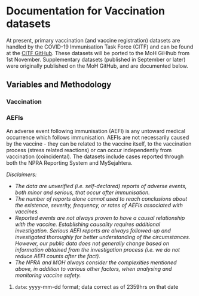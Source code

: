 # Documentation for Vaccination datasets

At present, primary vaccination (and vaccine registration) datasets are handled
by the COVID-19 Immunisation Task Force (CITF) and can be found at the
[CITF GitHub](https://github.com/CITF-Malaysia/citf-public). These datasets will
be ported to the MoH GiHhub from 1st November. Supplementary datasets (published
in September or later) were originally published on the MoH GitHub, and are
documented below.

## Variables and Methodology

### Vaccination

### AEFIs

An adverse event following immunisation (AEFI) is any untoward medical
occurrence which follows immunisation. AEFIs are not necessarily caused by the
vaccine - they can be related to the vaccine itself, to the vaccination process
(stress related reactions) or can occur independently from vaccination
(coincidental). The datasets include cases reported through both the NPRA
Reporting System and MySejahtera.

_Disclaimers:_

- _The data are unverified (i.e. self-declared) reports of adverse events, both
  minor and serious, that occur after immunisation._
- _The number of reports alone cannot used to reach conclusions about the
  existence, severity, frequency, or rates of AEFIs associated with vaccines._
- _Reported events are not always proven to have a causal relationship with the
  vaccine. Establishing causality requires additional investigation. Serious
  AEFI reports are always followed-up and investigated thoroughly for better
  understanding of the circumstances. However, our public data does not
  generally change based on information obtained from the investigation process
  (i.e. we do not reduce AEFI counts after the fact)._
- _The NPRA and MOH always consider the complexities mentioned above, in
  addition to various other factors, when analysing and monitoring vaccine
  safety._

1. `date`: yyyy-mm-dd format; data correct as of 2359hrs on that date

